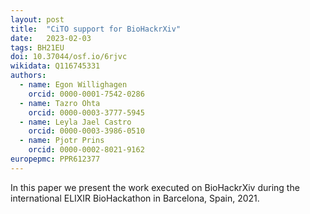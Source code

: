 ```yaml
---
layout: post
title:  "CiTO support for BioHackrXiv"
date:   2023-02-03
tags: BH21EU
doi: 10.37044/osf.io/6rjvc
wikidata: Q116745331
authors:
  - name: Egon Willighagen
    orcid: 0000-0001-7542-0286
  - name: Tazro Ohta
    orcid: 0000-0003-3777-5945
  - name: Leyla Jael Castro
    orcid: 0000-0003-3986-0510
  - name: Pjotr Prins
    orcid: 0000-0002-8021-9162
europepmc: PPR612377
---
```


In this paper we present the work executed on BioHackrXiv during the international ELIXIR BioHackathon in Barcelona, Spain, 2021.

